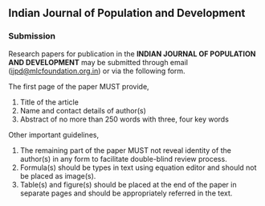 ## Indian Journal of Population and Development ##
### Submission ###

Research papers for publication in the **INDIAN JOURNAL OF POPULATION AND DEVELOPMENT** may be submitted through email (<ijpd@mlcfoundation.org.in>) or via the following form.

The first page of the paper MUST provide,

1. Title of the article
2. Name and contact details of author(s)
3. Abstract of no more than 250 words with three, four key words

Other important guidelines,

1. The remaining part of the paper MUST not reveal identity of the author(s) in any form to facilitate double-blind review process.
2. Formula(s) should be types in text using equation editor and should not be placed as image(s).
3. Table(s) and figure(s) should be placed at the end of the paper in separate pages and should be appropriately referred in the text.
